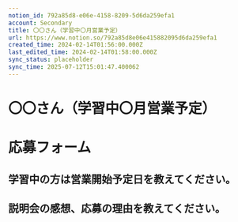```yaml
---
notion_id: 792a85d8-e06e-4158-8209-5d6da259efa1
account: Secondary
title: 〇〇さん（学習中〇月営業予定）
url: https://www.notion.so/792a85d8e06e415882095d6da259efa1
created_time: 2024-02-14T01:56:00.000Z
last_edited_time: 2024-02-14T01:58:00.000Z
sync_status: placeholder
sync_time: 2025-07-12T15:01:47.400062
---
```

# 〇〇さん（学習中〇月営業予定）

# 応募フォーム
  ## 学習中の方は営業開始予定日を教えてください。
  ## 説明会の感想、応募の理由を教えてください。